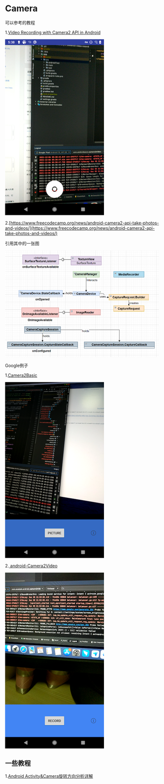 # Camera

可以参考的教程



1.[Video Recording with Camera2 API in Android](https://androidwave.com/video-recording-with-camera2-api-android/)

![004](https://github.com/winfredzen/Android-Basic/blob/master/Camera/images/004.png)

2.[https://www.freecodecamp.org/news/android-camera2-api-take-photos-and-videos/](https://www.freecodecamp.org/news/android-camera2-api-take-photos-and-videos/)

引用其中的一张图

![005](https://github.com/winfredzen/Android-Basic/blob/master/Camera/images/005.png)





Google例子

1.[Camera2Basic](https://github.com/googlearchive/android-Camera2Basic)

![006](https://github.com/winfredzen/Android-Basic/blob/master/Camera/images/006.png)

2.[ android-Camera2Video](https://github.com/googlearchive/android-Camera2Video)

![007](https://github.com/winfredzen/Android-Basic/blob/master/Camera/images/007.png)



##  一些教程

1.[Android Activity&Camera旋转方向分析详解](https://techyself.com/android-activity-%E5%B1%8F%E5%B9%95%E6%97%8B%E8%BD%AC/)

